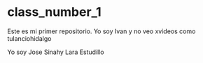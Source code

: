# class_number_1
Este es mi primer repositorio. 
Yo soy Ivan y no veo xvideos como tulanciohidalgo


Yo soy Jose Sinahy Lara Estudillo
